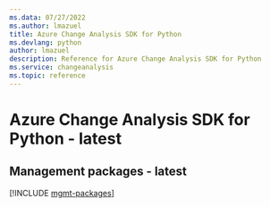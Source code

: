 ```yaml
---
ms.data: 07/27/2022
ms.author: lmazuel
title: Azure Change Analysis SDK for Python
ms.devlang: python
author: lmazuel
description: Reference for Azure Change Analysis SDK for Python
ms.service: changeanalysis
ms.topic: reference
---
```

# Azure Change Analysis SDK for Python - latest

## Management packages - latest
[!INCLUDE [mgmt-packages](change-analysis-mgmt-index.md)]